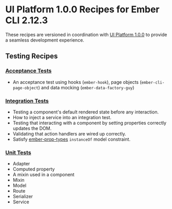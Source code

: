 # UI Platform 1.0.0 Recipes for Ember CLI 2.12.3

These recipes are versioned in coordination with [UI Platform 1.0.0](https://github.cyanoptics.com/Frost/ciena-ui-foundation) to provide a seamless development experience.


## Testing Recipes

### [Acceptance Tests](https://github.com/ciena-frost/ember-frost-cookbook/tree/master/versions/1.0.0/testing/acceptance)
- An acceptance test using hooks (`ember-hook`), page objects (`ember-cli-page-object`) and data mocking (`ember-data-factory-guy`)

### [Integration Tests](https://github.com/ciena-frost/ember-frost-cookbook/tree/master/versions/1.0.0/testing/integration)
- Testing a component's default rendered state before any interaction.
- How to inject a service into an integration test.
- Testing that interacting with a component by setting properties correctly updates the DOM.
- Validating that action handlers are wired up correctly.
- Satisfy [ember-prop-types](https://github.com/ciena-blueplanet/ember-prop-types) `instanceOf` model constraint.

### [Unit Tests](https://github.com/ciena-frost/ember-frost-cookbook/tree/master/versions/1.0.0/testing/unit)
- Adapter
- Computed property
- A mixin used in a component
- Mixin
- Model
- Route
- Serializer
- Service
